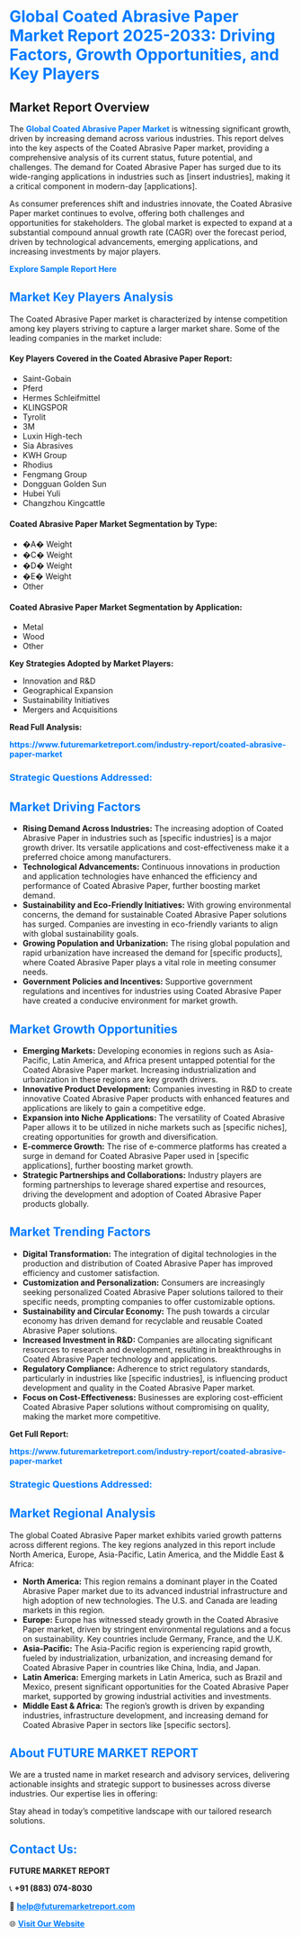<h1 style="color: #007BFF;">Global Coated Abrasive Paper Market Report 2025-2033: Driving Factors, Growth Opportunities, and Key Players</h1>

<section id="overview">
<h2>Market Report Overview</h2>
<p>The <a href="https://www.futuremarketreport.com/industry-report/coated-abrasive-paper-market" style="color: #007BFF; text-decoration: none;"><strong>Global Coated Abrasive Paper Market</strong></a> is witnessing significant growth, driven by increasing demand across various industries. This report delves into the key aspects of the Coated Abrasive Paper market, providing a comprehensive analysis of its current status, future potential, and challenges. The demand for Coated Abrasive Paper has surged due to its wide-ranging applications in industries such as [insert industries], making it a critical component in modern-day [applications].</p>
<p>As consumer preferences shift and industries innovate, the Coated Abrasive Paper market continues to evolve, offering both challenges and opportunities for stakeholders. The global market is expected to expand at a substantial compound annual growth rate (CAGR) over the forecast period, driven by technological advancements, emerging applications, and increasing investments by major players.</p>
</section>

<section id="overview">
<p><a href="https://www.futuremarketreport.com/request-sample/reportId=114420" style="color: #007BFF; text-decoration: none;"><strong>Explore Sample Report Here</strong></a></p>
</section>

<section id="key-players">
<h2 style="color: #007BFF;">Market Key Players Analysis</h2>
<p>The Coated Abrasive Paper market is characterized by intense competition among key players striving to capture a larger market share. Some of the leading companies in the market include:</p>
<h4>Key Players Covered in the Coated Abrasive Paper Report:</h4>
<ul><li>Saint-Gobain</li><li>Pferd</li><li>Hermes Schleifmittel</li><li>KLINGSPOR</li><li>Tyrolit</li><li>3M</li><li>Luxin High-tech</li><li>Sia Abrasives</li><li>KWH Group</li><li>Rhodius</li><li>Fengmang Group</li><li>Dongguan Golden Sun</li><li>Hubei Yuli</li><li>Changzhou Kingcattle</li></ul>
<h4>Coated Abrasive Paper Market Segmentation by Type:</h4>
<ul><li>�A� Weight</li><li>�C� Weight</li><li>�D� Weight</li><li>�E� Weight</li><li>Other</li></ul>

<h4>Coated Abrasive Paper Market Segmentation by Application:</h4>
<ul><li>Metal</li><li>Wood</li><li>Other</li></ul>
<p><strong>Key Strategies Adopted by Market Players:</strong></p>
<ul>
<li>Innovation and R&D</li>
<li>Geographical Expansion</li>
<li>Sustainability Initiatives</li>
<li>Mergers and Acquisitions</li>
</ul>
</section>

<section>
<p><strong>Read Full Analysis: </strong></p><a href="https://www.futuremarketreport.com/industry-report/coated-abrasive-paper-market" style="color: #007BFF; text-decoration: none;"><strong>https://www.futuremarketreport.com/industry-report/coated-abrasive-paper-market</strong></a>
<h3 style="color: #007BFF;">Strategic Questions Addressed:</h3>
</section>

<section id="driving-factors">
<h2 style="color: #007BFF;">Market Driving Factors</h2>
<ul>
<li><strong>Rising Demand Across Industries:</strong> The increasing adoption of Coated Abrasive Paper in industries such as [specific industries] is a major growth driver. Its versatile applications and cost-effectiveness make it a preferred choice among manufacturers.</li>
<li><strong>Technological Advancements:</strong> Continuous innovations in production and application technologies have enhanced the efficiency and performance of Coated Abrasive Paper, further boosting market demand.</li>
<li><strong>Sustainability and Eco-Friendly Initiatives:</strong> With growing environmental concerns, the demand for sustainable Coated Abrasive Paper solutions has surged. Companies are investing in eco-friendly variants to align with global sustainability goals.</li>
<li><strong>Growing Population and Urbanization:</strong> The rising global population and rapid urbanization have increased the demand for [specific products], where Coated Abrasive Paper plays a vital role in meeting consumer needs.</li>
<li><strong>Government Policies and Incentives:</strong> Supportive government regulations and incentives for industries using Coated Abrasive Paper have created a conducive environment for market growth.</li>
</ul>
</section>

<section id="growth-opportunities">
<h2 style="color: #007BFF;">Market Growth Opportunities</h2>
<ul>
<li><strong>Emerging Markets:</strong> Developing economies in regions such as Asia-Pacific, Latin America, and Africa present untapped potential for the Coated Abrasive Paper market. Increasing industrialization and urbanization in these regions are key growth drivers.</li>
<li><strong>Innovative Product Development:</strong> Companies investing in R&D to create innovative Coated Abrasive Paper products with enhanced features and applications are likely to gain a competitive edge.</li>
<li><strong>Expansion into Niche Applications:</strong> The versatility of Coated Abrasive Paper allows it to be utilized in niche markets such as [specific niches], creating opportunities for growth and diversification.</li>
<li><strong>E-commerce Growth:</strong> The rise of e-commerce platforms has created a surge in demand for Coated Abrasive Paper used in [specific applications], further boosting market growth.</li>
<li><strong>Strategic Partnerships and Collaborations:</strong> Industry players are forming partnerships to leverage shared expertise and resources, driving the development and adoption of Coated Abrasive Paper products globally.</li>
</ul>
</section>

<section id="trending-factors">
<h2 style="color: #007BFF;">Market Trending Factors</h2>
<ul>
<li><strong>Digital Transformation:</strong> The integration of digital technologies in the production and distribution of Coated Abrasive Paper has improved efficiency and customer satisfaction.</li>
<li><strong>Customization and Personalization:</strong> Consumers are increasingly seeking personalized Coated Abrasive Paper solutions tailored to their specific needs, prompting companies to offer customizable options.</li>
<li><strong>Sustainability and Circular Economy:</strong> The push towards a circular economy has driven demand for recyclable and reusable Coated Abrasive Paper solutions.</li>
<li><strong>Increased Investment in R&D:</strong> Companies are allocating significant resources to research and development, resulting in breakthroughs in Coated Abrasive Paper technology and applications.</li>
<li><strong>Regulatory Compliance:</strong> Adherence to strict regulatory standards, particularly in industries like [specific industries], is influencing product development and quality in the Coated Abrasive Paper market.</li>
<li><strong>Focus on Cost-Effectiveness:</strong> Businesses are exploring cost-efficient Coated Abrasive Paper solutions without compromising on quality, making the market more competitive.</li>
</ul>
</section>

<section>
<p><strong>Get Full Report: </strong></p><a href="https://www.futuremarketreport.com/industry-report/coated-abrasive-paper-market" style="color: #007BFF; text-decoration: none;"><strong>https://www.futuremarketreport.com/industry-report/coated-abrasive-paper-market</strong></a>
<h3 style="color: #007BFF;">Strategic Questions Addressed:</h3>
</section>


<section id="regional-analysis">
<h2 style="color: #007BFF;">Market Regional Analysis</h2>
<p>The global Coated Abrasive Paper market exhibits varied growth patterns across different regions. The key regions analyzed in this report include North America, Europe, Asia-Pacific, Latin America, and the Middle East & Africa:</p>
<ul>
<li><strong>North America:</strong> This region remains a dominant player in the Coated Abrasive Paper market due to its advanced industrial infrastructure and high adoption of new technologies. The U.S. and Canada are leading markets in this region.</li>
<li><strong>Europe:</strong> Europe has witnessed steady growth in the Coated Abrasive Paper market, driven by stringent environmental regulations and a focus on sustainability. Key countries include Germany, France, and the U.K.</li>
<li><strong>Asia-Pacific:</strong> The Asia-Pacific region is experiencing rapid growth, fueled by industrialization, urbanization, and increasing demand for Coated Abrasive Paper in countries like China, India, and Japan.</li>
<li><strong>Latin America:</strong> Emerging markets in Latin America, such as Brazil and Mexico, present significant opportunities for the Coated Abrasive Paper market, supported by growing industrial activities and investments.</li>
<li><strong>Middle East & Africa:</strong> The region’s growth is driven by expanding industries, infrastructure development, and increasing demand for Coated Abrasive Paper in sectors like [specific sectors].</li>
</ul>
</section>

<footer>
<h2 style="color: #007BFF;">About FUTURE MARKET REPORT</h2>
<p>We are a trusted name in market research and advisory services, delivering actionable insights and strategic support to businesses across diverse industries. Our expertise lies in offering:</p>

<p>Stay ahead in today’s competitive landscape with our tailored research solutions.</p>

<h2 style="color: #007BFF;">Contact Us:</h2>
<p><strong>FUTURE MARKET REPORT</strong></p>
<p>📞 <strong>+91 (883) 074-8030</strong></p>
<p>📧 <strong><a href="mailto:help@futuremarketreport.com" style="color: #007BFF;">help@futuremarketreport.com</a></strong></p>
<p>🌐 <strong><a href="https://www.futuremarketreport.com/" style="color: #007BFF;">Visit Our Website</a></strong></p>
</footer>
